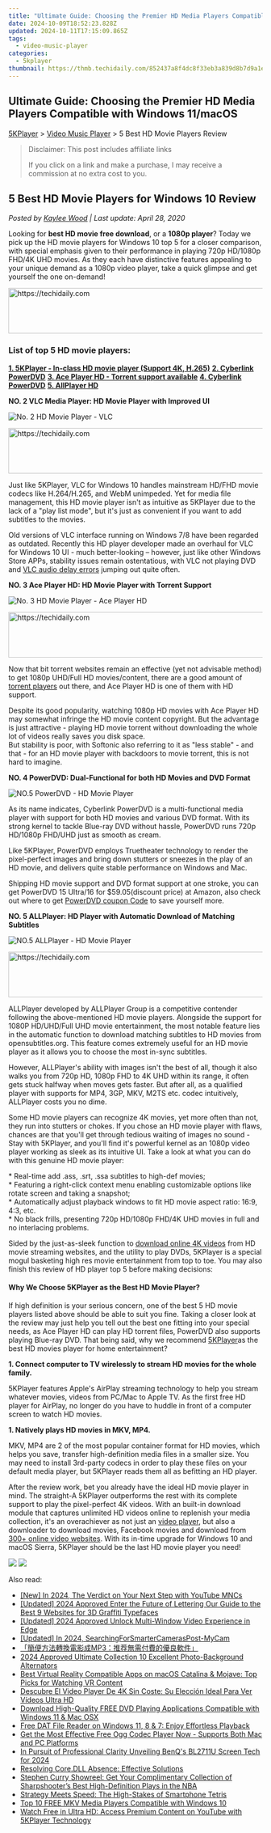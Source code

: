 ```yaml
---
title: "Ultimate Guide: Choosing the Premier HD Media Players Compatible with Windows 11/macOS"
date: 2024-10-09T18:52:23.828Z
updated: 2024-10-11T17:15:09.865Z
tags:
  - video-music-player
categories:
  - 5kplayer
thumbnail: https://thmb.techidaily.com/852437a8f4dc8f33eb3a839d8b7d9a1e3df217c9c33ef7947ef934470397fa43.jpg
---
```


## Ultimate Guide: Choosing the Premier HD Media Players Compatible with Windows 11/macOS

[5KPlayer](https://tools.techidaily.com/5kplayer/products/) \> [Video Music Player](https://tools.techidaily.com/5kplayer/video-music-player/) \> 5 Best HD Movie Players Review

>  Disclaimer: This post includes affiliate links
>
>  If you click on a link and make a purchase, I may receive a commission at no extra cost to you.
>

## 5 Best HD Movie Players for Windows 10 Review

 _Posted by [Kaylee Wood](https://www.quora.com/profile/Amanda-Hu-21) | Last update: April 28, 2020_ 

Looking for **best HD movie free download**, or a **1080p player**? Today we pick up the HD movie players for Windows 10 top 5 for a closer comparison, with special emphasis given to their performance in playing 720p HD/1080p FHD/4K UHD movies. As they each have distinctive features appealing to your unique demand as a 1080p video player, take a quick glimpse and get yourself the one on-demand!

<!-- affiliate ads begin -->
<a href="https://aidotcom.pxf.io/c/5597632/2134503/19576" target="_top" id="2134503">
  <img src="//a.impactradius-go.com/display-ad/19576-2134503" border="0" alt="https://techidaily.com" width="728" height="90"/>
</a>
<img height="0" width="0" src="https://aidotcom.pxf.io/i/5597632/2134503/19576" style="position:absolute;visibility:hidden;" border="0" />
<!-- affiliate ads end -->

### List of top 5 HD movie players:

**[1\. 5KPlayer - In-class HD movie player (Support 4K, H.265)](https://tools.techidaily.com/5kplayer/video-music-player/)** 
**[2\. Cyberlink PowerDVD](https://tools.techidaily.com/5kplayer/video-music-player/)** 
**[3\. Ace Player HD - Torrent support available](https://tools.techidaily.com/5kplayer/video-music-player/)** 
**[4\. Cyberlink PowerDVD](https://tools.techidaily.com/5kplayer/video-music-player/)** 
**[5\. AllPlayer HD](https://tools.techidaily.com/5kplayer/video-music-player/)** 

**NO. 2 VLC Media Player: HD Movie Player with Improved UI**

![No. 2 HD Movie Player - VLC](https://www.5kplayer.com/video-music-player/img/vlc-for-android.jpg)

<!-- affiliate ads begin -->
<a href="https://appsumo.8odi.net/c/5597632/2094482/7443" target="_top" id="2094482">
  <img src="//a.impactradius-go.com/display-ad/7443-2094482" border="0" alt="https://techidaily.com" width="728" height="90"/>
</a>
<img height="0" width="0" src="https://appsumo.8odi.net/i/5597632/2094482/7443" style="position:absolute;visibility:hidden;" border="0" />
<!-- affiliate ads end -->

Just like 5KPlayer, VLC for Windows 10 handles mainstream HD/FHD movie codecs like H.264/H.265, and WebM unimpeded. Yet for media file management, this HD movie player isn't as intuitive as 5KPlayer due to the lack of a "play list mode", but it's just as convenient if you want to add subtitles to the movies.

Old versions of VLC interface running on Windows 7/8 have been regarded as outdated. Recently this HD player developer made an overhaul for VLC for Windows 10 UI - much better-looking – however, just like other Windows Store APPs, stability issues remain ostentatious, with VLC not playing DVD and [VLC audio delay errors](https://tools.techidaily.com/5kplayer/video-music-player/) jumping out quite often.

**NO. 3 Ace Player HD: HD Movie Player with Torrent Support**

![No. 3 HD Movie Player - Ace Player HD](https://www.5kplayer.com/video-music-player/img/5kp-ace-player-zjy.jpg) 

<!-- affiliate ads begin -->
<a href="https://ephamedtechinc.pxf.io/c/5597632/2130533/26400" target="_top" id="2130533">
  <img src="//a.impactradius-go.com/display-ad/26400-2130533" border="0" alt="https://techidaily.com" width="728" height="90"/>
</a>
<img height="0" width="0" src="https://ephamedtechinc.pxf.io/i/5597632/2130533/26400" style="position:absolute;visibility:hidden;" border="0" />
<!-- affiliate ads end -->

Now that bit torrent websites remain an effective (yet not advisable method) to get 1080p UHD/Full HD movies/content, there are a good amount of [torrent players](https://tools.techidaily.com/5kplayer/video-music-player/) out there, and Ace Player HD is one of them with HD support.

Despite its good popularity, watching 1080p HD movies with Ace Player HD may somewhat infringe the HD movie content copyright. But the advantage is just attractive - playing HD movie torrent without downloading the whole lot of videos really saves you disk space.  
But stability is poor, with Softonic also referring to it as "less stable" - and that - for an HD movie player with backdoors to movie torrent, this is not hard to imagine.

**NO. 4 PowerDVD: Dual-Functional for both HD Movies and DVD Format**

![NO.5 PowerDVD - HD Movie Player](https://www.5kplayer.com/video-music-player/img/powerdvd-mp-408.jpg) 

As its name indicates, Cyberlink PowerDVD is a multi-functional media player with support for both HD movies and various DVD format. With its strong kernel to tackle Blue-ray DVD without hassle, PowerDVD runs 720p HD/1080p FHD/UHD just as smooth as cream. 

Like 5KPlayer, PowerDVD employs Truetheater technology to render the pixel-perfect images and bring down stutters or sneezes in the play of an HD movie, and delivers quite stable performance on Windows and Mac.

Shipping HD movie support and DVD format support at one stroke, you can get PowerDVD 15 Ultra/16 for $59.05(discount price) at Amazon, also check out where to get [PowerDVD coupon Code](https://tools.techidaily.com/5kplayer/video-music-player/) to save yourself more. 

**NO. 5 ALLPlayer: HD Player with Automatic Download of Matching Subtitles**

![NO.5 ALLPlayer - HD Movie Player](https://www.5kplayer.com/video-music-player/img/5kp-allplayer-zjy.jpg) 

<!-- affiliate ads begin -->
<a href="https://ephamedtechinc.pxf.io/c/5597632/2136612/26400" target="_top" id="2136612">
  <img src="//a.impactradius-go.com/display-ad/26400-2136612" border="0" alt="https://techidaily.com" width="728" height="90"/>
</a>
<img height="0" width="0" src="https://ephamedtechinc.pxf.io/i/5597632/2136612/26400" style="position:absolute;visibility:hidden;" border="0" />
<!-- affiliate ads end -->

ALLPlayer developed by ALLPlayer Group is a competitive contender following the above-mentioned HD movie players. Alongside the support for 1080P HD/UHD/Full UHD movie entertainment, the most notable feature lies in the automatic function to download matching subtitles to HD movies from opensubtitles.org. This feature comes extremely useful for an HD movie player as it allows you to choose the most in-sync subtitles. 

However, ALLPlayer's ability with images isn't the best of all, though it also walks you from 720p HD, 1080p FHD to 4K UHD within its range, it often gets stuck halfway when moves gets faster. But after all, as a qualified player with supports for MP4, 3GP, MKV, M2TS etc. codec intuitively, ALLPlayer costs you no dime.

Some HD movie players can recognize 4K movies, yet more often than not, they run into stutters or chokes. If you chose an HD movie player with flaws, chances are that you'll get through tedious waiting of images no sound - Stay with 5KPlayer, and you'll find it's powerful kernel as an 1080p video player working as sleek as its intuitive UI. Take a look at what you can do with this genuine HD movie player:

\* Real-time add .ass, .srt, .ssa subtitles to high-def movies;  
\* Featuring a right-click context menu enabling customizable options like rotate screen and taking a snapshot;  
\* Automatically adjust playback windows to fit HD movie aspect ratio: 16:9, 4:3, etc.  
\* No black frills, presenting 720p HD/1080p FHD/4K UHD movies in full and no interlacing problems.

Sided by the just-as-sleek function to [download online 4K videos](https://tools.techidaily.com/5kplayer/youtube-download/) from HD movie streaming websites, and the utility to play DVDs, 5KPlayer is a special mogul basketing high res movie entertainment from top to toe. You may also finish this review of HD player top 5 before making decisions:

#### **Why We Choose 5KPlayer as the Best HD Movie Player?**

If high definition is your serious concern, one of the best 5 HD movie players listed above should be able to suit you fine. Taking a closer look at the review may just help you tell out the best one fitting into your special needs, as Ace Player HD can play HD torrent files, PowerDVD also supports playing Blue-ray DVD. That being said, why we recommend [5KPlayer](https://tools.techidaily.com/5kplayer/products/)as the best HD movies player for home entertainment?

**1\. Connect computer to TV wirelessly to stream HD movies for the whole family.**

5KPlayer features Apple's AirPlay streaming technology to help you stream whatever movies, videos from PC/Mac to Apple TV. As the first free HD player for AirPlay, no longer do you have to huddle in front of a computer screen to watch HD movies.

**1\. Natively plays HD movies in MKV, MP4.**

MKV, MP4 are 2 of the most popular container format for HD movies, which helps you save, transfer high-definition media files in a smaller size. You may need to install 3rd-party codecs in order to play these files on your default media player, but 5KPlayer reads them all as befitting an HD player.

After the review work, bet you already have the ideal HD movie player in mind. The straight-A 5KPlayer outperforms the rest with its complete support to play the pixel-perfect 4K videos. With an built-in download module that captures unlimited HD videos online to replenish your media collection, it's an overachiever as not just an [video player](https://tools.techidaily.com/5kplayer/video-music-player/), but also a downloader to download movies, Facebook movies and download from [300+ online video websites](https://tools.techidaily.com/5kplayer/youtube-download/). With its in-time upgrade for Windows 10 and macOS Sierra, 5KPlayer should be the last HD movie player you need!

[![](https://www.5kplayer.com/video-music-player/../button/freedownwhitewin.png)](https://tools.techidaily.com/5kplayer/products/) [![](https://www.5kplayer.com/video-music-player/../button/freedownbackmac.png)](https://tools.techidaily.com/5kplayer/products/)

<ins class="adsbygoogle"
     style="display:block"
     data-ad-format="autorelaxed"
     data-ad-client="ca-pub-7571918770474297"
     data-ad-slot="1223367746"></ins>

<ins class="adsbygoogle"
     style="display:block"
     data-ad-client="ca-pub-7571918770474297"
     data-ad-slot="8358498916"
     data-ad-format="auto"
     data-full-width-responsive="true"></ins>

<span class="atpl-alsoreadstyle">Also read:</span>
<div><ul>
<li><a href="https://youtube-web.techidaily.com/n-2024-the-verdict-on-your-next-step-with-youtube-mncs/"><u>[New] In 2024, The Verdict on Your Next Step with YouTube MNCs</u></a></li>
<li><a href="https://article-files.techidaily.com/updated-2024-approved-enter-the-future-of-lettering-our-guide-to-the-best-9-websites-for-3d-graffiti-typefaces/"><u>[Updated] 2024 Approved Enter the Future of Lettering Our Guide to the Best 9 Websites for 3D Graffiti Typefaces</u></a></li>
<li><a href="https://fox-friendly.techidaily.com/updated-2024-approved-unlock-multi-window-video-experience-in-edge/"><u>[Updated] 2024 Approved Unlock Multi-Window Video Experience in Edge</u></a></li>
<li><a href="https://remote-screen-capture.techidaily.com/updated-in-2024-searchingforsmartercameraspost-mycam/"><u>[Updated] In 2024, SearchingForSmarterCamerasPost-MyCam</u></a></li>
<li><a href="https://video-ai-editor.techidaily.com/1727404320080-mp3/"><u>「簡便方法轉換電影成MP3：推荐無需付費的優良軟件」</u></a></li>
<li><a href="https://some-skills.techidaily.com/2024-approved-ultimate-collection-10-excellent-photo-background-alternators/"><u>2024 Approved Ultimate Collection 10 Excellent Photo-Background Alternators</u></a></li>
<li><a href="https://video-ai-editor.techidaily.com/best-virtual-reality-compatible-apps-on-macos-catalina-and-mojave-top-picks-for-watching-vr-content/"><u>Best Virtual Reality Compatible Apps on macOS Catalina & Mojave: Top Picks for Watching VR Content</u></a></li>
<li><a href="https://video-ai-editor.techidaily.com/descubre-el-video-player-de-4k-sin-coste-su-eleccion-ideal-para-ver-videos-ultra-hd/"><u>Descubre El Video Player De 4K Sin Coste: Su Elección Ideal Para Ver Vídeos Ultra HD</u></a></li>
<li><a href="https://video-ai-editor.techidaily.com/download-high-quality-free-dvd-playing-applications-compatible-with-windows-11-and-mac-osx/"><u>Download High-Quality FREE DVD Playing Applications Compatible with Windows 11 & Mac OSX</u></a></li>
<li><a href="https://video-ai-editor.techidaily.com/free-dat-file-reader-on-windows-11-8-and-7-enjoy-effortless-playback/"><u>Free DAT File Reader on Windows 11, 8 & 7: Enjoy Effortless Playback</u></a></li>
<li><a href="https://video-ai-editor.techidaily.com/get-the-most-effective-free-ogg-codec-player-now-supports-both-mac-and-pc-platforms/"><u>Get the Most Effective Free Ogg Codec Player Now - Supports Both Mac and PC Platforms</u></a></li>
<li><a href="https://fox-cloud.techidaily.com/in-pursuit-of-professional-clarity-unveiling-benqs-bl2711u-screen-tech-for-2024/"><u>In Pursuit of Professional Clarity Unveiling BenQ's BL2711U Screen Tech for 2024</u></a></li>
<li><a href="https://techtrends.techidaily.com/resolving-coredll-absence-effective-solutions/"><u>Resolving Core.DLL Absence: Effective Solutions</u></a></li>
<li><a href="https://youtube-video-recordings.techidaily.com/stephen-curry-showreel-get-your-complimentary-collection-of-sharpshooters-best-high-definition-plays-in-the-nba/"><u>Stephen Curry Showreel: Get Your Complimentary Collection of Sharpshooter’s Best High-Definition Plays in the NBA</u></a></li>
<li><a href="https://games-able.techidaily.com/strategy-meets-speed-the-high-stakes-of-smartphone-tetris/"><u>Strategy Meets Speed: The High-Stakes of Smartphone Tetris</u></a></li>
<li><a href="https://video-ai-editor.techidaily.com/top-10-free-mkv-media-players-compatible-with-windows-10/"><u>Top 10 FREE MKV Media Players Compatible with Windows 10</u></a></li>
<li><a href="https://video-ai-editor.techidaily.com/watch-free-in-ultra-hd-access-premium-content-on-youtube-with-5kplayer-technology/"><u>Watch Free in Ultra HD: Access Premium Content on YouTube with 5KPlayer Technology</u></a></li>
</ul></div>


